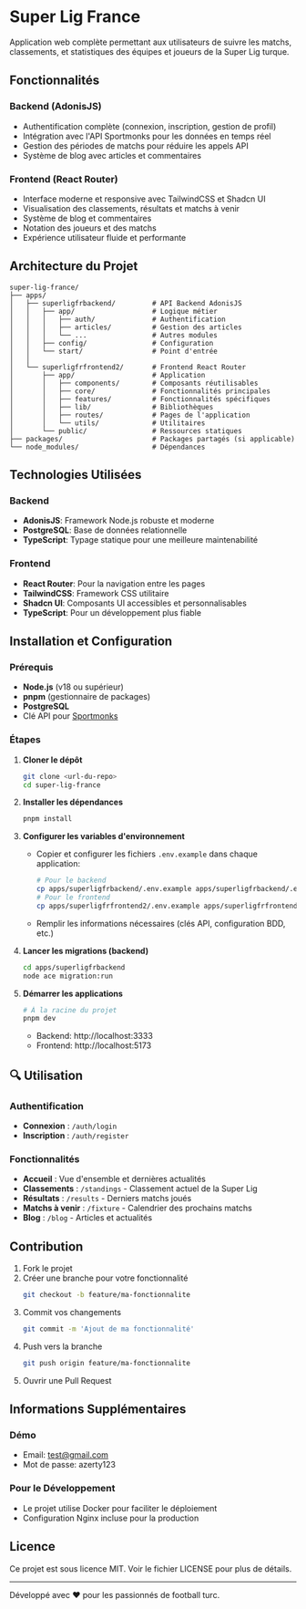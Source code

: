 # Super Lig France

Application web complète permettant aux utilisateurs de suivre les matchs, classements,
et statistiques des équipes et joueurs de la Super Lig turque.

## Fonctionnalités

### Backend (AdonisJS)

- Authentification complète (connexion, inscription, gestion de profil)
- Intégration avec l'API Sportmonks pour les données en temps réel
- Gestion des périodes de matchs pour réduire les appels API
- Système de blog avec articles et commentaires

### Frontend (React Router)

- Interface moderne et responsive avec TailwindCSS et Shadcn UI
- Visualisation des classements, résultats et matchs à venir
- Système de blog et commentaires
- Notation des joueurs et des matchs
- Expérience utilisateur fluide et performante

##  Architecture du Projet

```
super-lig-france/
├── apps/
│   ├── superligfrbackend/         # API Backend AdonisJS
│   │   ├── app/                   # Logique métier
│   │   │   ├── auth/              # Authentification
│   │   │   ├── articles/          # Gestion des articles
│   │   │   └── ...                # Autres modules
│   │   ├── config/                # Configuration
│   │   └── start/                 # Point d'entrée
│   │
│   └── superligfrfrontend2/       # Frontend React Router
│       ├── app/                   # Application
│       │   ├── components/        # Composants réutilisables
│       │   ├── core/              # Fonctionnalités principales
│       │   ├── features/          # Fonctionnalités spécifiques
│       │   ├── lib/               # Bibliothèques
│       │   ├── routes/            # Pages de l'application
│       │   └── utils/             # Utilitaires
│       └── public/                # Ressources statiques
├── packages/                      # Packages partagés (si applicable)
└── node_modules/                  # Dépendances
```

## Technologies Utilisées

### Backend

- **AdonisJS**: Framework Node.js robuste et moderne
- **PostgreSQL**: Base de données relationnelle
- **TypeScript**: Typage statique pour une meilleure maintenabilité

### Frontend

- **React Router**: Pour la navigation entre les pages
- **TailwindCSS**: Framework CSS utilitaire
- **Shadcn UI**: Composants UI accessibles et personnalisables
- **TypeScript**: Pour un développement plus fiable

##  Installation et Configuration

### Prérequis

- **Node.js** (v18 ou supérieur)
- **pnpm** (gestionnaire de packages)
- **PostgreSQL**
- Clé API pour [Sportmonks](https://www.sportmonks.com/)

### Étapes

1. **Cloner le dépôt**

   ```bash
   git clone <url-du-repo>
   cd super-lig-france
   ```

2. **Installer les dépendances**

   ```bash
   pnpm install
   ```

3. **Configurer les variables d'environnement**

   - Copier et configurer les fichiers `.env.example` dans chaque application:
     ```bash
     # Pour le backend
     cp apps/superligfrbackend/.env.example apps/superligfrbackend/.env
     # Pour le frontend
     cp apps/superligfrfrontend2/.env.example apps/superligfrfrontend2/.env.local
     ```
   - Remplir les informations nécessaires (clés API, configuration BDD, etc.)

4. **Lancer les migrations (backend)**

   ```bash
   cd apps/superligfrbackend
   node ace migration:run
   ```

5. **Démarrer les applications**
   ```bash
   # À la racine du projet
   pnpm dev
   ```
   - Backend: http://localhost:3333
   - Frontend: http://localhost:5173

## 🔍 Utilisation

### Authentification

- **Connexion** : `/auth/login`
- **Inscription** : `/auth/register`

### Fonctionnalités

- **Accueil** : Vue d'ensemble et dernières actualités
- **Classements** : `/standings` - Classement actuel de la Super Lig
- **Résultats** : `/results` - Derniers matchs joués
- **Matchs à venir** : `/fixture` - Calendrier des prochains matchs
- **Blog** : `/blog` - Articles et actualités

## Contribution

1. Fork le projet
2. Créer une branche pour votre fonctionnalité
   ```bash
   git checkout -b feature/ma-fonctionnalite
   ```
3. Commit vos changements
   ```bash
   git commit -m 'Ajout de ma fonctionnalité'
   ```
4. Push vers la branche
   ```bash
   git push origin feature/ma-fonctionnalite
   ```
5. Ouvrir une Pull Request

## Informations Supplémentaires

### Démo

- Email: test@gmail.com
- Mot de passe: azerty123

### Pour le Développement

- Le projet utilise Docker pour faciliter le déploiement
- Configuration Nginx incluse pour la production

## Licence

Ce projet est sous licence MIT. Voir le fichier LICENSE pour plus de détails.

---

Développé avec ❤️ pour les passionnés de football turc.
